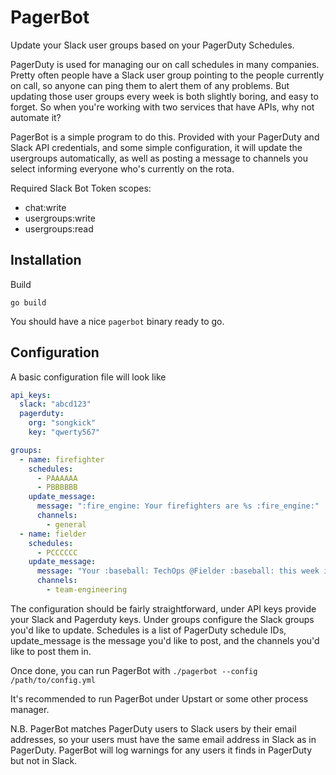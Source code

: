 # PagerBot

Update your Slack user groups based on your PagerDuty Schedules.

PagerDuty is used for managing our on call schedules in many companies. Pretty often people have a Slack user group pointing to the people currently on call, so anyone can ping them to alert them of any problems. But updating those user groups every week is both slightly boring, and easy to forget. So when you're working with two services that have APIs, why not automate it?

PagerBot is a simple program to do this. Provided with your PagerDuty and Slack API credentials, and some simple configuration, it will update the usergroups automatically, as well as posting a message to channels you select informing everyone who's currently on the rota.

Required Slack Bot Token scopes:

- chat:write
- usergroups:write
- usergroups:read

## Installation

Build

`go build`

You should have a nice `pagerbot` binary ready to go.

## Configuration

A basic configuration file will look like

```yaml
api_keys:
  slack: "abcd123"
  pagerduty:
    org: "songkick"
    key: "qwerty567"

groups:
  - name: firefighter
    schedules:
      - PAAAAAA
      - PBBBBBB
    update_message:
      message: ":fire_engine: Your firefighters are %s :fire_engine:"
      channels:
        - general
  - name: fielder
    schedules:
      - PCCCCCC
    update_message:
      message: "Your :baseball: TechOps @Fielder :baseball: this week is %s"
      channels:
        - team-engineering
```

The configuration should be fairly straightforward, under API keys provide your Slack and Pagerduty keys. Under groups configure the Slack groups you'd like to update. Schedules is a list of PagerDuty schedule IDs, update_message is the message you'd like to post, and the channels you'd like to post them in.

Once done, you can run PagerBot with `./pagerbot --config /path/to/config.yml`

It's recommended to run PagerBot under Upstart or some other process manager.

N.B. PagerBot matches PagerDuty users to Slack users by their email addresses, so your users must have the same email address in Slack as in PagerDuty. PagerBot will log warnings for any users it finds in PagerDuty but not in Slack.
